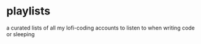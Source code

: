 # playlists
a curated lists of all my lofi-coding accounts to listen to when writing code or sleeping

